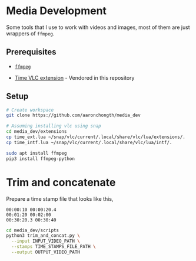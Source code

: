 # Media Development

Some tools that I use to work with videos and images, most of them are just wrappers of `ffmpeg`.

## Prerequisites

* [`ffmpeg`](https://www.ffmpeg.org/)

* [Time VLC extension](https://addons.videolan.org/p/1154032) - Vendored in this repository

## Setup

```bash
# Create workspace
git clone https://github.com/aaronchongth/media_dev

# Assuming installing vlc using snap
cd media_dev/extensions
cp time_ext.lua ~/snap/vlc/current/.local/share/vlc/lua/extensions/.
cp time_intf.lua ~/snap/vlc/current/.local/share/vlc/lua/intf/.

sudo apt install ffmpeg
pip3 install ffmpeg-python
```

# Trim and concatenate

Prepare a time stamp file that looks like this,

```
00:00:10 00:00:20.4
00:01:20 00:02:00
00:30:20.3 00:30:40
```

```bash
cd media_dev/scripts
python3 trim_and_concat.py \
  --input INPUT_VIDEO_PATH \
  --stamps TIME_STAMPS_FILE_PATH \
  --output OUTPUT_VIDEO_PATH
```

